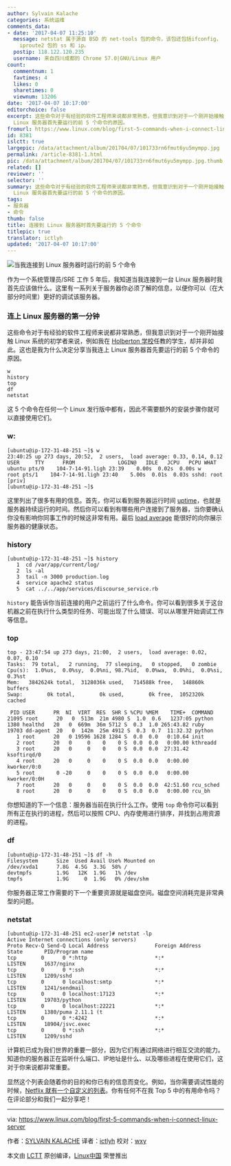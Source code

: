 ```yaml
---
author: Sylvain Kalache
categories: 系统运维
comments_data:
- date: '2017-04-07 11:25:10'
  message: netstat 属于源自 BSD 的 net-tools 包的命令，该包还包括ifconfig， 现在已经是默认不安装了。这两者替代命令是来自于
    iproute2 包的 ss 和 ip。
  postip: 118.122.120.235
  username: 来自四川成都的 Chrome 57.0|GNU/Linux 用户
count:
  commentnum: 1
  favtimes: 4
  likes: 0
  sharetimes: 0
  viewnum: 13206
date: '2017-04-07 10:17:00'
editorchoice: false
excerpt: 这些命令对于有经验的软件工程师来说都非常熟悉，但我意识到对于一个刚开始接触 Linux 系统的初学者来说却并非如此。这也是我为什么决定分享当我连上
  Linux 服务器首先要运行的前 5 个命令的原因。
fromurl: https://www.linux.com/blog/first-5-commands-when-i-connect-linux-server
id: 8381
islctt: true
largepic: /data/attachment/album/201704/07/101733rn6fmut6yu5mympp.jpg
permalink: /article-8381-1.html
pic: /data/attachment/album/201704/07/101733rn6fmut6yu5mympp.jpg.thumb.jpg
related: []
reviewer: ''
selector: ''
summary: 这些命令对于有经验的软件工程师来说都非常熟悉，但我意识到对于一个刚开始接触 Linux 系统的初学者来说却并非如此。这也是我为什么决定分享当我连上
  Linux 服务器首先要运行的前 5 个命令的原因。
tags:
- 服务器
- 命令
thumb: false
title: 连接到 Linux 服务器时首先要运行的 5 个命令
titlepic: true
translator: ictlyh
updated: '2017-04-07 10:17:00'
---
```


![当我连接到 Linux 服务器时运行的前 5 个命令](/data/attachment/album/201704/07/101733rn6fmut6yu5mympp.jpg "当我连接到 Linux 服务器时运行的前 5 个命令")


作为一个系统管理员/SRE 工作 5 年后，我知道当我连接到一台 Linux 服务器时我首先应该做什么。这里有一系列关于服务器你必须了解的信息，以便你可以（在大部分时间里）更好的调试该服务器。


### 连上 Linux 服务器的第一分钟


这些命令对于有经验的软件工程师来说都非常熟悉，但我意识到对于一个刚开始接触 Linux 系统的初学者来说，例如我在 [Holberton 学校](https://www.holbertonschool.com/)任教的学生，却并非如此。这也是我为什么决定分享当我连上 Linux 服务器首先要运行的前 5 个命令的原因。



```
w
history
top
df
netstat

```

这 5 个命令在任何一个 Linux 发行版中都有，因此不需要额外的安装步骤你就可以直接使用它们。


### w:



```
[ubuntu@ip-172-31-48-251 ~]$ w
23:40:25 up 273 days, 20:52,  2 users,  load average: 0.33, 0.14, 0.12
USER     TTY      FROM              LOGIN@   IDLE   JCPU   PCPU WHAT
ubuntu pts/0    104-7-14-91.ligh 23:39    0.00s  0.02s  0.00s w
root pts/1    104-7-14-91.ligh 23:40    5.00s  0.01s  0.03s sshd: root [priv]
[ubuntu@ip-172-31-48-251 ~]$ 

```

这里列出了很多有用的信息。首先，你可以看到服务器运行时间 [uptime](http://whatis.techtarget.com/definition/uptime-and-downtime)，也就是服务器持续运行的时间。然后你可以看到有哪些用户连接到了服务器，当你要确认你没有影响你同事工作的时候这非常有用。最后 [load average](http://blog.scoutapp.com/articles/2009/07/31/understanding-load-averages) 能很好的向你展示服务器的健康状态。


### history



```
[ubuntu@ip-172-31-48-251 ~]$ history
   1  cd /var/app/current/log/
   2  ls -al
   3  tail -n 3000 production.log 
   4  service apache2 status
   5  cat ../../app/services/discourse_service.rb 

```

`history` 能告诉你当前连接的用户之前运行了什么命令。你可以看到很多关于这台机器之前在执行什么类型的任务、可能出现了什么错误、可以从哪里开始调试工作等信息。


### top



```
top - 23:47:54 up 273 days, 21:00,  2 users,  load average: 0.02, 0.07, 0.10
Tasks:  79 total,   2 running,  77 sleeping,   0 stopped,   0 zombie
Cpu(s):  1.0%us,  0.0%sy,  0.0%ni, 98.7%id,  0.0%wa,  0.0%hi,  0.0%si,  0.3%st
Mem:   3842624k total,  3128036k used,   714588k free,   148860k buffers
Swap:        0k total,        0k used,        0k free,  1052320k cached

 PID USER      PR  NI  VIRT  RES  SHR S %CPU %MEM    TIME+  COMMAND                                                                                                                                                                                                                      
21095 root      20   0  513m  21m 4980 S  1.0  0.6   1237:05 python                                                                                                                                                                                                                        
1380 healthd   20   0  669m  36m 5712 S  0.3  1.0 265:43.82 ruby                                                                                                                                                                                                                          
19703 dd-agent  20   0  142m  25m 4912 S  0.3  0.7  11:32.32 python                                                                                                                                                                                                                        
   1 root      20   0 19596 1628 1284 S  0.0  0.0   0:10.64 init                                                                                                                                                                                                                          
   2 root      20   0     0    0    0 S  0.0  0.0   0:00.00 kthreadd                                                                                                                                                                                                                      
   3 root      20   0     0    0    0 S  0.0  0.0  27:31.42 ksoftirqd/0                                                                                                                                                                                                                   
   4 root      20   0     0    0    0 S  0.0  0.0   0:00.00 kworker/0:0                                                                                                                                                                                                                   
   5 root       0 -20     0    0    0 S  0.0  0.0   0:00.00 kworker/0:0H                                                                                                                                                                                                                  
   7 root      20   0     0    0    0 S  0.0  0.0  42:51.60 rcu_sched                                                                                                                                                                                                                     
   8 root      20   0     0    0    0 S  0.0  0.0   0:00.00 rcu_bh

```

你想知道的下一个信息：服务器当前在执行什么工作。使用 `top` 命令你可以看到所有正在执行的进程，然后可以按照 CPU、内存使用进行排序，并找到占用资源的进程。


### df



```
[ubuntu@ip-172-31-48-251 ~]$ df -h
Filesystem      Size  Used Avail Use% Mounted on
/dev/xvda1      7.8G  4.5G  3.3G  58% /
devtmpfs        1.9G   12K  1.9G   1% /dev
tmpfs           1.9G     0  1.9G   0% /dev/shm

```

你服务器正常工作需要的下一个重要资源就是磁盘空间。磁盘空间消耗完是非常典型的问题。


### netstat



```
[ubuntu@ip-172-31-48-251 ec2-user]# netstat -lp
Active Internet connections (only servers)
Proto Recv-Q Send-Q Local Address               Foreign Address             State       PID/Program name   
tcp        0      0 *:http                      *:*                         LISTEN      1637/nginx          
tcp        0      0 *:ssh                       *:*                         LISTEN      1209/sshd           
tcp        0      0 localhost:smtp              *:*                         LISTEN      1241/sendmail       
tcp        0      0 localhost:17123             *:*                         LISTEN      19703/python        
tcp        0      0 localhost:22221             *:*                         LISTEN      1380/puma 2.11.1 (t 
tcp        0      0 *:4242                      *:*                         LISTEN      18904/jsvc.exec     
tcp        0      0 *:ssh                       *:*                         LISTEN      1209/sshd           

```

计算机已成为我们世界的重要一部分，因为它们有通过网络进行相互交流的能力。知道你的服务器正在监听什么端口、IP地址是什么、以及哪些进程在使用它们，这对于你来说都非常重要。


显然这个列表会随着你的目的和你已有的信息而变化。例如，当你需要调试性能的时候，[Netflix 就有一个自定义的列表](http://techblog.netflix.com/2015/11/linux-performance-analysis-in-60s.html)。你有任何不在我 Top 5 中的有用命令吗？在评论部分和我们一起分享吧！




---


via: <https://www.linux.com/blog/first-5-commands-when-i-connect-linux-server>


作者：[SYLVAIN KALACHE](https://www.linux.com/users/sylvainkalache) 译者：[ictlyh](https://github.com/ictlyh) 校对：[wxy](https://github.com/wxy)


本文由 [LCTT](https://github.com/LCTT/TranslateProject) 原创编译，[Linux中国](https://linux.cn/) 荣誉推出